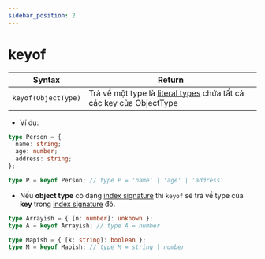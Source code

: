 ```yaml
---
sidebar_position: 2
---
```


# keyof

| Syntax              | Return                                                                                        |
| ------------------- | --------------------------------------------------------------------------------------------- |
| `keyof(ObjectType)` | Trả về một type là [literal types](../types/literal-types) chứa tất cả các key của ObjectType |

- Ví dụ:

```ts
type Person = {
  name: string;
  age: number;
  address: string;
};

type P = keyof Person; // type P = 'name' | 'age' | 'address'
```

- Nếu **object type** có dạng [index signature](../index-signatures) thì `keyof` sẽ trả về type của **key** trong [index signature](../index-signatures) đó.

```ts
type Arrayish = { [n: number]: unknown };
type A = keyof Arrayish; // type A = number

type Mapish = { [k: string]: boolean };
type M = keyof Mapish; // type M = string | number
```
